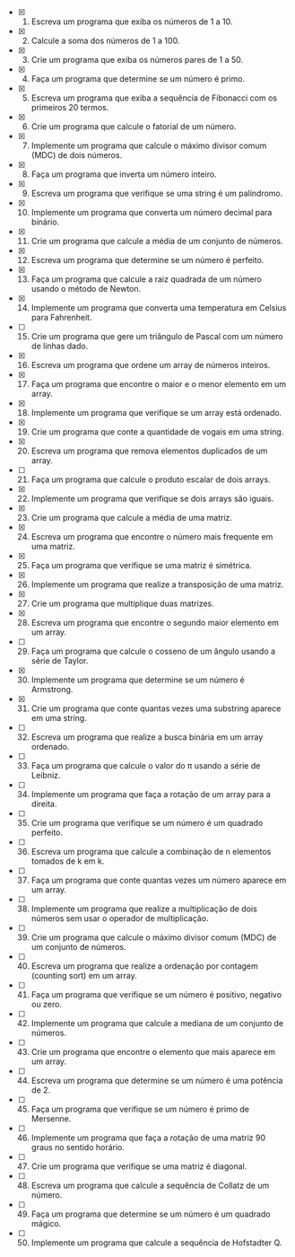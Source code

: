 - [x] 1. Escreva um programa que exiba os números de 1 a 10.

- [x] 2. Calcule a soma dos números de 1 a 100.

- [x] 3. Crie um programa que exiba os números pares de 1 a 50.

- [x] 4. Faça um programa que determine se um número é primo.

- [x] 5. Escreva um programa que exiba a sequência de Fibonacci com os primeiros 20 termos.

- [x] 6. Crie um programa que calcule o fatorial de um número.

- [x] 7. Implemente um programa que calcule o máximo divisor comum (MDC) de dois números.

- [x] 8. Faça um programa que inverta um número inteiro.

- [x] 9. Escreva um programa que verifique se uma string é um palíndromo.

- [x] 10. Implemente um programa que converta um número decimal para binário.

- [x] 11. Crie um programa que calcule a média de um conjunto de números.

- [x] 12. Escreva um programa que determine se um número é perfeito.

- [x] 13. Faça um programa que calcule a raiz quadrada de um número usando o método de Newton.

- [x] 14. Implemente um programa que converta uma temperatura em Celsius para Fahrenheit.

- [ ] 15. Crie um programa que gere um triângulo de Pascal com um número de linhas dado.

- [x] 16. Escreva um programa que ordene um array de números inteiros.

- [x] 17. Faça um programa que encontre o maior e o menor elemento em um array.

- [x] 18. Implemente um programa que verifique se um array está ordenado.

- [x] 19. Crie um programa que conte a quantidade de vogais em uma string.

- [x] 20. Escreva um programa que remova elementos duplicados de um array.

- [ ] 21. Faça um programa que calcule o produto escalar de dois arrays.

- [x] 22. Implemente um programa que verifique se dois arrays são iguais.

- [x] 23. Crie um programa que calcule a média de uma matriz.

- [x] 24. Escreva um programa que encontre o número mais frequente em uma matriz.

- [x] 25. Faça um programa que verifique se uma matriz é simétrica.

- [x] 26. Implemente um programa que realize a transposição de uma matriz.

- [x] 27. Crie um programa que multiplique duas matrizes.

- [x] 28. Escreva um programa que encontre o segundo maior elemento em um array.

- [ ] 29. Faça um programa que calcule o cosseno de um ângulo usando a série de Taylor.

- [x] 30. Implemente um programa que determine se um número é Armstrong.

- [x] 31. Crie um programa que conte quantas vezes uma substring aparece em uma string.

- [ ] 32. Escreva um programa que realize a busca binária em um array ordenado.

- [ ] 33. Faça um programa que calcule o valor do π usando a série de Leibniz.

- [ ] 34. Implemente um programa que faça a rotação de um array para a direita.

- [ ] 35. Crie um programa que verifique se um número é um quadrado perfeito.

- [ ] 36. Escreva um programa que calcule a combinação de n elementos tomados de k em k.

- [ ] 37. Faça um programa que conte quantas vezes um número aparece em um array.

- [ ] 38. Implemente um programa que realize a multiplicação de dois números sem usar o operador de multiplicação.

- [ ] 39. Crie um programa que calcule o máximo divisor comum (MDC) de um conjunto de números.

- [ ] 40. Escreva um programa que realize a ordenação por contagem (counting sort) em um array.

- [ ] 41. Faça um programa que verifique se um número é positivo, negativo ou zero.

- [ ] 42. Implemente um programa que calcule a mediana de um conjunto de números.

- [ ] 43. Crie um programa que encontre o elemento que mais aparece em um array.

- [ ] 44. Escreva um programa que determine se um número é uma potência de 2.

- [ ] 45. Faça um programa que verifique se um número é primo de Mersenne.

- [ ] 46. Implemente um programa que faça a rotação de uma matriz 90 graus no sentido horário.

- [ ] 47. Crie um programa que verifique se uma matriz é diagonal.

- [ ] 48. Escreva um programa que calcule a sequência de Collatz de um número.

- [ ] 49. Faça um programa que determine se um número é um quadrado mágico.

- [ ] 50. Implemente um programa que calcule a sequência de Hofstadter Q.